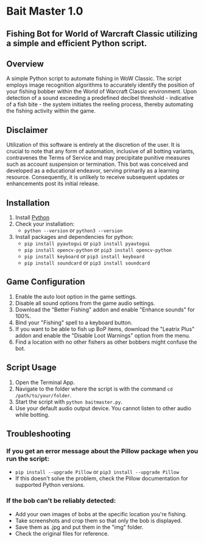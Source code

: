 # Bait Master 1.0

## Fishing Bot for World of Warcraft Classic utilizing a simple and efficient Python script.

## Overview
A simple Python script to automate fishing in WoW Classic. The script employs image recognition algorithms to accurately identify the position of your fishing bobber within the World of Warcraft Classic environment. Upon detection of a sound exceeding a predefined decibel threshold - indicative of a fish bite - the system initiates the reeling process, thereby automating the fishing activity within the game.

## Disclaimer
Utilization of this software is entirely at the discretion of the user. It is crucial to note that any form of automation, inclusive of all botting variants, contravenes the Terms of Service and may precipitate punitive measures such as account suspension or termination. This bot was conceived and developed as a educational endeavor, serving primarily as a learning resource. Consequently, it is unlikely to receive subsequent updates or enhancements post its initial release.

## Installation
1. Install [Python](https://www.python.org)
2. Check your installation:
    - `python --version` or `python3 --version`
3. Install packages and dependencies for python:
    - `pip install pyautogui` or `pip3 install pyautogui`
    - `pip install opencv-python` or `pip3 install opencv-python`
    - `pip install keyboard` or `pip3 install keyboard`
    - `pip install soundcard` or `pip3 install soundcard`

## Game Configuration
1. Enable the auto loot option in the game settings.
2. Disable all sound options from the game audio settings.
3. Download the "Better Fishing" addon and enable "Enhance sounds" for 100%.
4. Bind your "Fishing" spell to a keyboard button.
5. If you want to be able to fish up BoP items, download the "Leatrix Plus" addon and enable the "Disable Loot Warnings" option from the menu.
6. Find a location with no other fishers as other bobbers might confuse the bot.

## Script Usage
1. Open the Terminal App.
2. Navigate to the folder where the script is with the command `cd /path/to/your/folder`.
3. Start the script with `python baitmaster.py`.
4. Use your default audio output device. You cannot listen to other audio while botting.

## Troubleshooting

### If you get an error message about the Pillow package when you run the script:
- `pip install --upgrade Pillow` or `pip3 install --upgrade Pillow`
- If this doesn't solve the problem, check the Pillow documentation for supported Python versions.

### If the bob can't be reliably detected:
- Add your own images of bobs at the specific location you're fishing.
- Take screenshots and crop them so that only the bob is displayed.
- Save them as .jpg and put them in the "img" folder.
- Check the original files for reference.